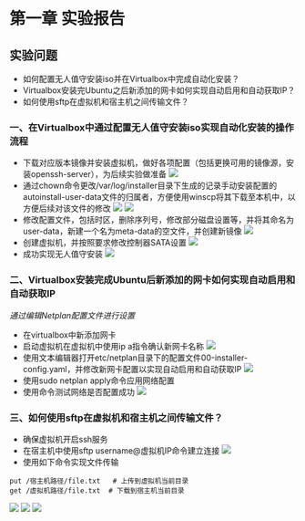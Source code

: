 # 第一章 实验报告
## 实验问题
* 如何配置无人值守安装iso并在Virtualbox中完成自动化安装？
* Virtualbox安装完Ubuntu之后新添加的网卡如何实现自动启用和自动获取IP？
* 如何使用sftp在虚拟机和宿主机之间传输文件？
### 一、在Virtualbox中通过配置无人值守安装iso实现自动化安装的操作流程
* 下载对应版本镜像并安装虚拟机，做好各项配置（包括更换可用的镜像源，安装openssh-server），为后续实验做准备
![](https://pic1.imgdb.cn/item/67f9e11288c538a9b5cb90aa.png)
* 通过chown命令更改/var/log/installer目录下生成的记录手动安装配置的autoinstall-user-data文件的归属者，方便使用winscp将其下载至本机中，以方便后续对该文件的修改
![](https://pic1.imgdb.cn/item/67f9e11288c538a9b5cb90ab.png)
![](https://pic1.imgdb.cn/item/67f9e11388c538a9b5cb90ae.png)
* 修改配置文件，包括时区，删除序列号，修改部分磁盘设置等，并将其命名为user-data，新建一个名为meta-data的空文件，并创建新镜像
![](https://pic1.imgdb.cn/item/67f9e11c88c538a9b5cb90d6.png)
* 创建虚拟机，并按照要求修改控制器SATA设置
![](https://pic1.imgdb.cn/item/67f9e11c88c538a9b5cb90d7.png)
* 成功实现无人值守安装
![](https://pic1.imgdb.cn/item/67f9e24688c538a9b5cb94d6.png)
### 二、Virtualbox安装完成Ubuntu后新添加的网卡如何实现自动启用和自动获取IP
_通过编辑Netplan配置文件进行设置_
* 在virtualbox中新添加网卡
* 启动虚拟机在虚拟机中使用ip a指令确认新网卡名称
![](https://pic1.imgdb.cn/item/67f9e37388c538a9b5cb9840.png)
* 使用文本编辑器打开etc/netplan目录下的配置文件00-installer-config.yaml，并修改新网卡配置以实现自动启用和自动获取IP
![](https://pic1.imgdb.cn/item/67f9e36f88c538a9b5cb9835.png)
* 使用sudo netplan apply命令应用网络配置
* 使用命令测试网络是否配置成功
![](https://pic1.imgdb.cn/item/67f9e39888c538a9b5cb9894.png)

### 三、如何使用sftp在虚拟机和宿主机之间传输文件？
* 确保虚拟机开启ssh服务
* 在宿主机中使用sftp username@虚拟机IP命令建立连接
![](https://pic1.imgdb.cn/item/67f9e36388c538a9b5cb981c.png)
* 使用如下命令实现文件传输
```
put /宿主机路径/file.txt   # 上传到虚拟机当前目录
get /虚拟机路径/file.txt  # 下载到宿主机当前目录
```
![](https://pic1.imgdb.cn/item/67f9e3b988c538a9b5cb98f7.png)
![](https://pic1.imgdb.cn/item/67f9e3c888c538a9b5cb9917.png)
![](https://pic1.imgdb.cn/item/67f9e3c888c538a9b5cb9916.png)